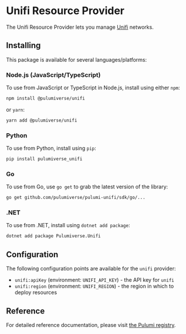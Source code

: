 # Unifi Resource Provider

The Unifi Resource Provider lets you manage [Unifi](https://www.ui.com) networks.

## Installing

This package is available for several languages/platforms:

### Node.js (JavaScript/TypeScript)

To use from JavaScript or TypeScript in Node.js, install using either `npm`:

```bash
npm install @pulumiverse/unifi
```

or `yarn`:

```bash
yarn add @pulumiverse/unifi
```

### Python

To use from Python, install using `pip`:

```bash
pip install pulumiverse_unifi
```

### Go

To use from Go, use `go get` to grab the latest version of the library:

```bash
go get github.com/pulumiverse/pulumi-unifi/sdk/go/...
```

### .NET

To use from .NET, install using `dotnet add package`:

```bash
dotnet add package Pulumiverse.Unifi
```

## Configuration

The following configuration points are available for the `unifi` provider:

- `unifi:apiKey` (environment: `UNIFI_API_KEY`) - the API key for `unifi`
- `unifi:region` (environment: `UNIFI_REGION`) - the region in which to deploy resources

## Reference

For detailed reference documentation, please visit [the Pulumi registry](https://www.pulumi.com/registry/packages/unifi/api-docs/).
